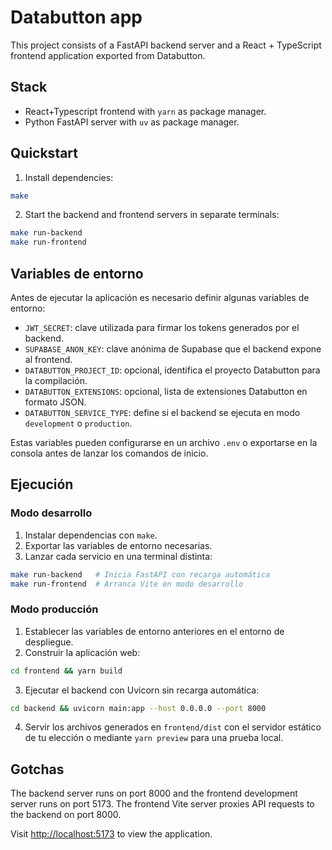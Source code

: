 # Databutton app

This project consists of a FastAPI backend server and a React + TypeScript frontend application exported from Databutton.

## Stack

- React+Typescript frontend with `yarn` as package manager.
- Python FastAPI server with `uv` as package manager.

## Quickstart

1. Install dependencies:

```bash
make
```

2. Start the backend and frontend servers in separate terminals:

```bash
make run-backend
make run-frontend
```

## Variables de entorno

Antes de ejecutar la aplicación es necesario definir algunas variables de entorno:

- `JWT_SECRET`: clave utilizada para firmar los tokens generados por el backend.
- `SUPABASE_ANON_KEY`: clave anónima de Supabase que el backend expone al frontend.
- `DATABUTTON_PROJECT_ID`: opcional, identifica el proyecto Databutton para la compilación.
- `DATABUTTON_EXTENSIONS`: opcional, lista de extensiones Databutton en formato JSON.
- `DATABUTTON_SERVICE_TYPE`: define si el backend se ejecuta en modo `development` o `production`.

Estas variables pueden configurarse en un archivo `.env` o exportarse en la consola antes de lanzar los comandos de inicio.

## Ejecución

### Modo desarrollo

1. Instalar dependencias con `make`.
2. Exportar las variables de entorno necesarias.
3. Lanzar cada servicio en una terminal distinta:

```bash
make run-backend   # Inicia FastAPI con recarga automática
make run-frontend  # Arranca Vite en modo desarrollo
```

### Modo producción

1. Establecer las variables de entorno anteriores en el entorno de despliegue.
2. Construir la aplicación web:

```bash
cd frontend && yarn build
```

3. Ejecutar el backend con Uvicorn sin recarga automática:

```bash
cd backend && uvicorn main:app --host 0.0.0.0 --port 8000
```

4. Servir los archivos generados en `frontend/dist` con el servidor estático de tu elección o mediante `yarn preview` para una prueba local.

## Gotchas

The backend server runs on port 8000 and the frontend development server runs on port 5173. The frontend Vite server proxies API requests to the backend on port 8000.

Visit <http://localhost:5173> to view the application.
